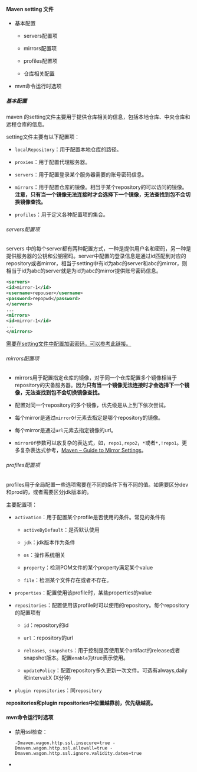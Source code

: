 #### Maven setting 文件

- 基本配置
  
  - servers配置项
  
  - mirrors配置项
  
  - profiles配置项
  
  - 仓库相关配置

- mvn命令运行时选项

##### 基本配置

maven 的setting文件主要用于提供仓库相关的信息，包括本地仓库、中央仓库和远程仓库的信息。

setting文件主要有以下配置项：

- `localRepository`：用于配置本地仓库的路径。

- `proxies`：用于配置代理服务器。

- `servers`：用于配置登录某个服务器需要的账号密码信息。

- `mirrors`：用于配置仓库的镜像。相当于某个repository的可以访问的镜像。**注意，只有当一个镜像无法连接时才会选择下一个镜像，无法查找到包不会切换镜像查找。**

- `profiles`：用于定义各种配置项的集合。

###### servers配置项

servers 中的每个server都有两种配置方式，一种是提供用户名和密码，另一种是提供服务器的公钥和公钥密码。server中配置的登录信息是通过id匹配到对应的repository或者mirror，相当于setting中有id为abc的server和abc的mirror，则相当于id为abc的server就是为id为abc的mirror提供账号密码信息。

```xml
<servers>
<id>mirror-1</id>
<username>repouser</username>
<password>repopwd</password>
</servers>
...
<mirrors>
<id>mirror-1</id>
...
</mirrors>
```

[需要在setting文件中配置加密密码，可以参考此链接。](http://maven.apache.org/guides/mini/guide-encryption.html)

###### mirrors配置项

- mirrors用于配置指定仓库的镜像，对于同一个仓库配置多个镜像相当于repository的灾备服务器。因为**只有当一个镜像无法连接时才会选择下一个镜像，无法查找到包不会切换镜像查找。**

- 配置对同一个repository的多个镜像，优先级是从上到下依次尝试。

- 每个mirror是通过`mirrorOf`元素去指定是哪个repository的镜像。

- 每个mirror是通过`url`元素去指定镜像的url。

- `mirrorOf`参数可以放复杂的表达式，如，`repo1,repo2`，`*`或者`*,!repo1`。更多复杂表达式参考，[Maven &#x2013; Guide to Mirror Settings](http://maven.apache.org/guides/mini/guide-mirror-settings.html)。

###### profiles配置项

profiles用于全局配置一些选项需要在不同的条件下有不同的值。如需要区分dev和prod的，或者需要区分jdk版本的。<br>

主要配置项：

- `activation`：用于配置某个profile是否使用的条件。常见的条件有
  
  - `activeByDefault`：是否默认使用
  
  - `jdk`：jdk版本作为条件
  
  - `os`：操作系统相关
  
  - `property`：检测POM文件的某个property满足某个value
  
  - `file`：检测某个文件存在或者不存在。

- `properties`：配置使用该profile时，某些properties的value

- `repositories`：配置使用该profile时可以使用的repository。每个repository的配置项有
  
  - `id`：repository的id
  
  - `url`：repository的url
  
  - `releases`,` snapshots`：用于控制是否使用某个artifact的release或者snapshot版本。配置`enable`为true表示使用。
  
  - `updatePolicy`：配置repository多久更新一次文件。可选有always,daily和interval:X (X分钟)

- `plugin repositories`：同`repository`

**repositories和plugin repositories中位置越靠前，优先级越高。**

#### mvn命令运行时选项

- 禁用ssl检查：
  
  ```
  -Dmaven.wagon.http.ssl.insecure=true -Dmaven.wagon.http.ssl.allowall=true -Dmaven.wagon.http.ssl.ignore.validity.dates=true
  ```

- 
